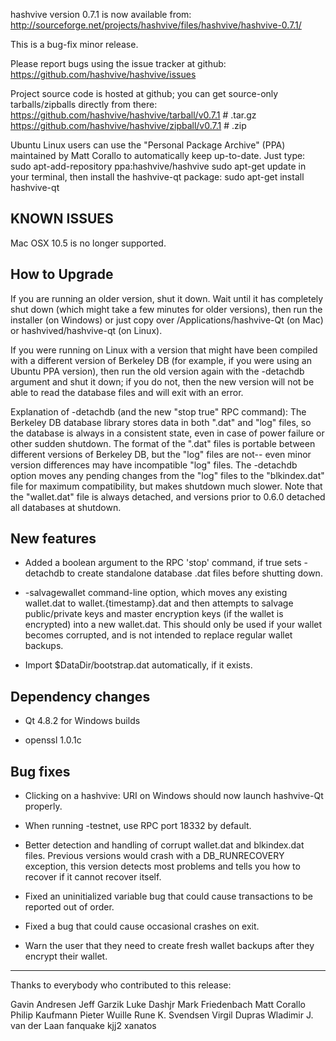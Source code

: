 hashvive version 0.7.1 is now available from:
http://sourceforge.net/projects/hashvive/files/hashvive/hashvive-0.7.1/

This is a bug-fix minor release.

Please report bugs using the issue tracker at github:
https://github.com/hashvive/hashvive/issues

Project source code is hosted at github; you can get
source-only tarballs/zipballs directly from there:
https://github.com/hashvive/hashvive/tarball/v0.7.1 # .tar.gz
https://github.com/hashvive/hashvive/zipball/v0.7.1 # .zip

Ubuntu Linux users can use the "Personal Package Archive" (PPA)
maintained by Matt Corallo to automatically keep
up-to-date. Just type:
sudo apt-add-repository ppa:hashvive/hashvive
sudo apt-get update
in your terminal, then install the hashvive-qt package:
sudo apt-get install hashvive-qt

## KNOWN ISSUES

Mac OSX 10.5 is no longer supported.

## How to Upgrade

If you are running an older version, shut it down. Wait
until it has completely shut down (which might take a few minutes for older
versions), then run the installer (on Windows) or just copy over
/Applications/hashvive-Qt (on Mac) or hashvived/hashvive-qt (on Linux).

If you were running on Linux with a version that might have been compiled
with a different version of Berkeley DB (for example, if you were using an
Ubuntu PPA version), then run the old version again with the -detachdb
argument and shut it down; if you do not, then the new version will not
be able to read the database files and will exit with an error.

Explanation of -detachdb (and the new "stop true" RPC command):
The Berkeley DB database library stores data in both ".dat" and
"log" files, so the database is always in a consistent state,
even in case of power failure or other sudden shutdown. The
format of the ".dat" files is portable between different
versions of Berkeley DB, but the "log" files are not-- even minor
version differences may have incompatible "log" files. The
-detachdb option moves any pending changes from the "log" files
to the "blkindex.dat" file for maximum compatibility, but makes
shutdown much slower. Note that the "wallet.dat" file is always
detached, and versions prior to 0.6.0 detached all databases
at shutdown.

## New features

- Added a boolean argument to the RPC 'stop' command, if true sets
  -detachdb to create standalone database .dat files before shutting down.

- -salvagewallet command-line option, which moves any existing wallet.dat
  to wallet.{timestamp}.dat and then attempts to salvage public/private
  keys and master encryption keys (if the wallet is encrypted) into
  a new wallet.dat. This should only be used if your wallet becomes
  corrupted, and is not intended to replace regular wallet backups.

- Import $DataDir/bootstrap.dat automatically, if it exists.

## Dependency changes

- Qt 4.8.2 for Windows builds

- openssl 1.0.1c

## Bug fixes

- Clicking on a hashvive: URI on Windows should now launch hashvive-Qt properly.

- When running -testnet, use RPC port 18332 by default.

- Better detection and handling of corrupt wallet.dat and blkindex.dat files.
  Previous versions would crash with a DB_RUNRECOVERY exception, this
  version detects most problems and tells you how to recover if it
  cannot recover itself.

- Fixed an uninitialized variable bug that could cause transactions to
  be reported out of order.

- Fixed a bug that could cause occasional crashes on exit.

- Warn the user that they need to create fresh wallet backups after they
  encrypt their wallet.

---

Thanks to everybody who contributed to this release:

Gavin Andresen
Jeff Garzik
Luke Dashjr
Mark Friedenbach
Matt Corallo
Philip Kaufmann
Pieter Wuille
Rune K. Svendsen
Virgil Dupras
Wladimir J. van der Laan
fanquake
kjj2
xanatos
